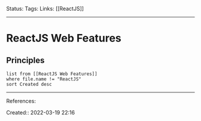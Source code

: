 Status: 
Tags: 
Links: [[ReactJS]]
___

# ReactJS Web Features
## Principles
```dataview
list from [[ReactJS Web Features]]
where file.name != "ReactJS"
sort Created desc
```
___
References:

Created:: 2022-03-19 22:16
